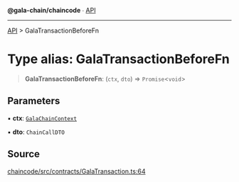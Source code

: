 **@gala-chain/chaincode** ∙ [API](../exports.md)

***

[API](../exports.md) > GalaTransactionBeforeFn

# Type alias: GalaTransactionBeforeFn

> **GalaTransactionBeforeFn**: (`ctx`, `dto`) => `Promise`\<`void`\>

## Parameters

▪ **ctx**: [`GalaChainContext`](../classes/GalaChainContext.md)

▪ **dto**: `ChainCallDTO`

## Source

[chaincode/src/contracts/GalaTransaction.ts:64](https://github.com/GalaChain/sdk/blob/bcbbb18/chaincode/src/contracts/GalaTransaction.ts#L64)
